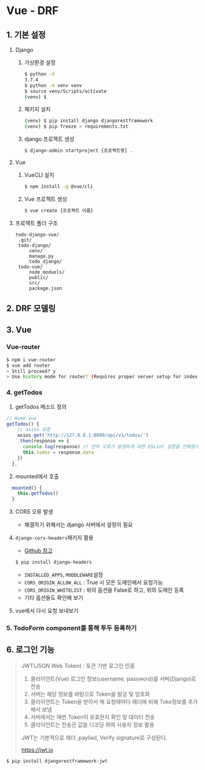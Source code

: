 # Vue - DRF

## 1. 기본 설정

1. Django

   1. 가상환경 설정

      ```bash
      $ python -V
      3.7.4
      $ python -m venv venv
      $ source venv/Scripts/activate
      (venv) $
      ```

   2. 패키지 설치

      ```bash
      (venv) $ pip install django djangorestframework
      (venv) $ pip freeze > requirements.txt
      ```

   3. django 프로젝트 생성

      ```bash
      $ django-admin startproject {프로젝트명} .
      ```

2. Vue

   1. VueCLI 설치

      ```bash
      $ npm install -g @vue/cli
      ```

   2. Vue 프로젝트 생성

      ```bash
      $ vue create {프로젝트 이름}
      ```

3. 프로젝트 폴더 구조

   ```
   todo-django-vue/
   	.git/
   	todo-django/
   		venv/
   		manage.py
   		todo_django/
   	todo-vue/
   		node_moduels/
   		public/
   		src/
   		package.json
   ```

   

## 2. DRF 모델링

## 3. Vue

### Vue-router

```bash
$ npm i vue-router
$ vue add router
> Still proceed? y
> Use history mode for router? (Requires proper server setup for index fallback in production) y
```

### 4. getTodos

1. getTodos 메소드 정의

``` javascript
// Home.vue 
getTodos() {
    // axios 요청
    axios.get('http://127.0.0.1:8000/api/v1/todos/')
    .then(response => {
      console.log(response) // 만약 오류가 발생하게 되면 ESLint 설정을 안해줬기때문에 
      this.todos = response.data
    })
  },

```

2. mounted에서 호출

```javascript
  mounted() {
    this.getTodos()
  }
```

3. CORS 오류 발생

   * 해결하기 위해서는 django 서버에서 설정이 필요

4. `django-cors-headers`패키지 활용

   * [Github 참고]( https://github.com/adamchainz/django-cors-headers )

   ```bash
   $ pip install django-headers
   ```

   * `INSTALLED_APPS`, `MODDLEWARE`설정
   * `CORS_ORIGIN_ALLOW_ALL` : True 시 모든 도메인에서 요청가능
   * `CORS_ORIGIN_WHITELIST` : 위의 옵션을 False로 하고, 위의 도메인 등록
   * 기타 옵션들도 확인해 보기

5. vue에서 다시 요청 보내보기

### 5. TodoForm component를 통해 투두 등록하기

## 6. 로그인 기능

> JWT(JSON Web Token) : 토큰 기반 로그인 인증
>
> 1. 클라이언트(Vue) 로그인 정보(username, password)를 서버(Django)로 전송
> 2. 서버는 해당 정보를 바탕으로  Token을 발금 및 암호화
> 3. 클라이언트는 Token을 받아서 매 요청때마다 헤더에 비해 Toke정보를 추가해서 보냄
> 4. 서버에서는 매번 Token이 유효한지 확인 및 데이터 전송
> 5. 클라이언트는 전송괸 값을 디코딩 하여 사용자 정보 활용
>
> JWT는 기본적으로 헤더 ,payliad, Verify signature로 구성된다.
>
> https://jwt.io

```bash
$ pip install djangorestframework-jwt
```



